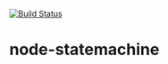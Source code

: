 [![Build Status](https://travis-ci.org/hmasr/ts-fence.svg?branch=master)](https://travis-ci.org/hmasr/ts-fence)

# node-statemachine
